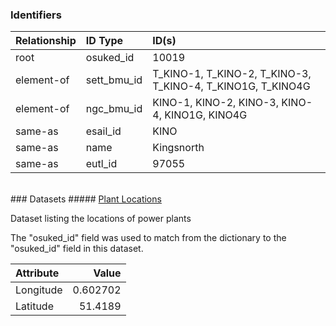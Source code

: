 ### Identifiers

| Relationship   | ID Type     | ID(s)                                                      |
|:---------------|:------------|:-----------------------------------------------------------|
| root           | osuked_id   | 10019                                                      |
| element-of     | sett_bmu_id | T_KINO-1, T_KINO-2, T_KINO-3, T_KINO-4, T_KINO1G, T_KINO4G |
| element-of     | ngc_bmu_id  | KINO-1, KINO-2, KINO-3, KINO-4, KINO1G, KINO4G             |
| same-as        | esail_id    | KINO                                                       |
| same-as        | name        | Kingsnorth                                                 |
| same-as        | eutl_id     | 97055                                                      |

<br>
### Datasets
##### <a href="https://raw.githubusercontent.com/OSUKED/Dictionary-Datasets/main/datasets/plant-locations/datapackage.json">Plant Locations</a>

Dataset listing the locations of power plants

The "osuked_id" field was used to match from the dictionary to the "osuked_id" field in this dataset.

| Attribute   |     Value |
|:------------|----------:|
| Longitude   |  0.602702 |
| Latitude    | 51.4189   |
